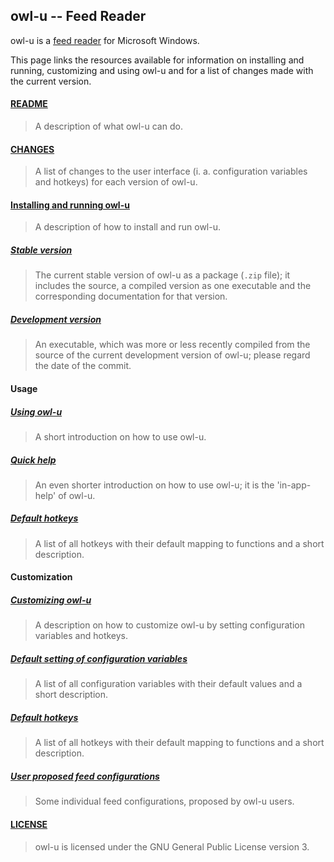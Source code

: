 ## owl-u -- Feed Reader

owl-u is a [feed reader](https://en.wikipedia.org/wiki/Feed_reader) for
Microsoft Windows.

This page links the resources available for information on installing and
running, customizing and using owl-u and for a list of changes made with the
current version.

#### [README](../README.md)
> A description of what owl-u can do.

#### [CHANGES](./CHANGES.md)
> A list of changes to the user interface (i. a. configuration variables and
hotkeys) for each version of owl-u.

#### [Installing and running owl-u](./Installing_and_running.md)
> A description of how to install and run owl-u.

##### [Stable version](../owl-u_stable.zip)
> The current stable version of owl-u as a package (`.zip` file); it includes
the source, a compiled version as one executable and the corresponding
documentation for that version.

##### [Development version](../owl-u_dev.exe)
> An executable, which was more or less recently compiled from the source of
the current development version of owl-u; please regard the date of the commit.

#### Usage

##### [Using owl-u](./Usage.md)
> A short introduction on how to use owl-u.

##### [Quick help](./Quick_help.htm)
> An even shorter introduction on how to use owl-u; it is the 'in-app-help' of
owl-u.

##### [Default hotkeys](./Default_hotkeys.md)
> A list of all hotkeys with their default mapping to functions and a short
description.

#### Customization

##### [Customizing owl-u](./Customization.md)
> A description on how to customize owl-u by setting configuration variables
and hotkeys.

##### [Default setting of configuration variables](./Default_configuration.md)
> A list of all configuration variables with their default values and a short
description.

##### [Default hotkeys](./Default_hotkeys.md)
> A list of all hotkeys with their default mapping to functions and a short
description.

##### [User proposed feed configurations](./User-feed_configurations.md)
> Some individual feed configurations, proposed by owl-u users.

#### [LICENSE](../LICENSE.md)
> owl-u is licensed under the GNU General Public License version 3.
